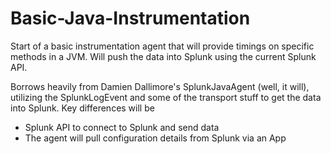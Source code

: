 # Basic-Java-Instrumentation

Start of a basic instrumentation agent that will provide timings on specific methods in a JVM. Will push the data into Splunk using the current Splunk API.

Borrows heavily from Damien Dallimore's SplunkJavaAgent (well, it will), utilizing the SplunkLogEvent and some of the transport stuff to get the data into Splunk. Key differences will be

* Splunk API to connect to Splunk and send data
* The agent will pull configuration details from Splunk via an App

